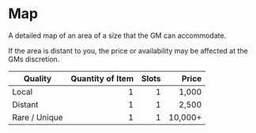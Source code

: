 # Map

A detailed map of an area of a size that the GM can accommodate.

If the area is distant to you, the price or availability may be affected at the GMs discretion.

| Quality       | Quantity of Item |  Slots |   Price |
| ------------- | ---------------: | -----: | ------: |
| Local         |                1 |      1 |   1,000 |
| Distant       |                1 |      1 |   2,500 |
| Rare / Unique |                1 |      1 | 10,000+ |
